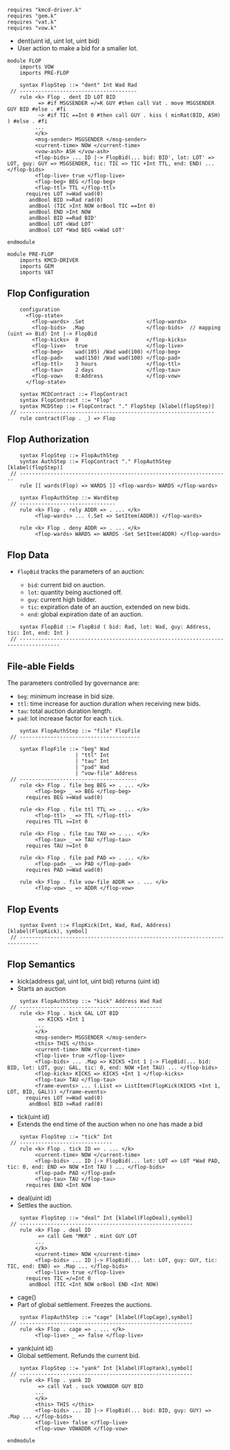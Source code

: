 ```k
requires "kmcd-driver.k"
requires "gem.k"
requires "vat.k"
requires "vow.k"
```

- dent(uint id, uint lot, uint bid)
- User action to make a bid for a smaller lot.

```k
module FLOP
    imports VOW
    imports PRE-FLOP

    syntax FlopStep ::= "dent" Int Wad Rad
 // --------------------------------------
    rule <k> Flop . dent ID LOT BID
          => #if MSGSENDER =/=K GUY #then call Vat . move MSGSENDER GUY BID #else . #fi
          ~> #if TIC ==Int 0 #then call GUY . kiss ( minRat(BID, ASH) ) #else . #fi
         ...
         </k>
         <msg-sender> MSGSENDER </msg-sender>
         <current-time> NOW </current-time>
         <vow-ash> ASH </vow-ash>
         <flop-bids> ... ID |-> FlopBid(... bid: BID', lot: LOT' => LOT, guy: GUY => MSGSENDER, tic: TIC => TIC +Int TTL, end: END) ... </flop-bids>
         <flop-live> true </flop-live>
         <flop-beg> BEG </flop-beg>
         <flop-ttl> TTL </flop-ttl>
      requires LOT >=Wad wad(0)
       andBool BID >=Rad rad(0)
       andBool (TIC >Int NOW orBool TIC ==Int 0)
       andBool END >Int NOW
       andBool BID ==Rad BID'
       andBool LOT <Wad LOT'
       andBool LOT *Wad BEG <=Wad LOT'
```

```k
endmodule
```

```k
module PRE-FLOP
    imports KMCD-DRIVER
    imports GEM
    imports VAT
```

Flop Configuration
------------------

```k
    configuration
      <flop-state>
        <flop-wards> .Set                    </flop-wards>
        <flop-bids>  .Map                    </flop-bids>  // mapping (uint => Bid) Int |-> FlopBid
        <flop-kicks>  0                      </flop-kicks>
        <flop-live>   true                   </flop-live>
        <flop-beg>    wad(105) /Wad wad(100) </flop-beg>
        <flop-pad>    wad(150) /Wad wad(100) </flop-pad>
        <flop-ttl>    3 hours                </flop-ttl>
        <flop-tau>    2 days                 </flop-tau>
        <flop-vow>    0:Address              </flop-vow>
      </flop-state>
```

```k
    syntax MCDContract ::= FlopContract
    syntax FlopContract ::= "Flop"
    syntax MCDStep ::= FlopContract "." FlopStep [klabel(flopStep)]
 // ---------------------------------------------------------------
    rule contract(Flop . _) => Flop
```

Flop Authorization
------------------

```k
    syntax FlopStep ::= FlopAuthStep
    syntax AuthStep ::= FlopContract "." FlopAuthStep [klabel(flopStep)]
 // --------------------------------------------------------------------
    rule [[ wards(Flop) => WARDS ]] <flop-wards> WARDS </flop-wards>

    syntax FlopAuthStep ::= WardStep
 // -------------------------------
    rule <k> Flop . rely ADDR => . ... </k>
         <flop-wards> ... (.Set => SetItem(ADDR)) </flop-wards>

    rule <k> Flop . deny ADDR => . ... </k>
         <flop-wards> WARDS => WARDS -Set SetItem(ADDR) </flop-wards>
```

Flop Data
---------

-   `FlopBid` tracks the parameters of an auction:

    -   `bid`: current bid on auction.
    -   `lot`: quantity being auctioned off.
    -   `guy`: current high bidder.
    -   `tic`: expiration date of an auction, extended on new bids.
    -   `end`: global expiration date of an auction.

```k
    syntax FlopBid ::= FlopBid ( bid: Rad, lot: Wad, guy: Address, tic: Int, end: Int )
 // -----------------------------------------------------------------------------------
```

File-able Fields
----------------

The parameters controlled by governance are:

-   `beg`: minimum increase in bid size.
-   `ttl`: time increase for auction duration when receiving new bids.
-   `tau`: total auction duration length.
-   `pad`: lot increase factor for each `tick`.

```k
    syntax FlopAuthStep ::= "file" FlopFile
 // ---------------------------------------

    syntax FlopFile ::= "beg" Wad
                      | "ttl" Int
                      | "tau" Int
                      | "pad" Wad
                      | "vow-file" Address
 // --------------------------------------
    rule <k> Flop . file beg BEG => . ... </k>
         <flop-beg> _ => BEG </flop-beg>
      requires BEG >=Wad wad(0)

    rule <k> Flop . file ttl TTL => . ... </k>
         <flop-ttl> _ => TTL </flop-ttl>
      requires TTL >=Int 0

    rule <k> Flop . file tau TAU => . ... </k>
         <flop-tau> _ => TAU </flop-tau>
      requires TAU >=Int 0

    rule <k> Flop . file pad PAD => . ... </k>
         <flop-pad> _ => PAD </flop-pad>
      requires PAD >=Wad wad(0)

    rule <k> Flop . file vow-file ADDR => . ... </k>
         <flop-vow> _ => ADDR </flop-vow>
```

Flop Events
-----------

```k
    syntax Event ::= FlopKick(Int, Wad, Rad, Address) [klabel(FlopKick), symbol]
 // ----------------------------------------------------------------------------
```

Flop Semantics
--------------

- kick(address gal, uint lot, uint bid) returns (uint id)
- Starts an auction

```k
    syntax FlopAuthStep ::= "kick" Address Wad Rad
 // ----------------------------------------------
    rule <k> Flop . kick GAL LOT BID
          => KICKS +Int 1
         ...
         </k>
         <msg-sender> MSGSENDER </msg-sender>
         <this> THIS </this>
         <current-time> NOW </current-time>
         <flop-live> true </flop-live>
         <flop-bids> ... .Map => KICKS +Int 1 |-> FlopBid(... bid: BID, lot: LOT, guy: GAL, tic: 0, end: NOW +Int TAU) ... </flop-bids>
         <flop-kicks> KICKS => KICKS +Int 1 </flop-kicks>
         <flop-tau> TAU </flop-tau>
         <frame-events> ... (.List => ListItem(FlopKick(KICKS +Int 1, LOT, BID, GAL))) </frame-events>
      requires LOT >=Wad wad(0)
       andBool BID >=Rad rad(0)
```

- tick(uint id)
- Extends the end time of the auction when no one has made a bid

```k
    syntax FlopStep ::= "tick" Int
 // ------------------------------
    rule <k> Flop . tick ID => . ... </k>
         <current-time> NOW </current-time>
         <flop-bids> ... ID |-> FlopBid(... lot: LOT => LOT *Wad PAD, tic: 0, end: END => NOW +Int TAU ) ... </flop-bids>
         <flop-pad> PAD </flop-pad>
         <flop-tau> TAU </flop-tau>
      requires END <Int NOW
```

- deal(uint id)
- Settles the auction.

```k
    syntax FlopStep ::= "deal" Int [klabel(FlopDeal),symbol]
 // --------------------------------------------------------
    rule <k> Flop . deal ID
          => call Gem "MKR" . mint GUY LOT
         ...
         </k>
         <current-time> NOW </current-time>
         <flop-bids> ... ID |-> FlopBid(... lot: LOT, guy: GUY, tic: TIC, end: END) => .Map ... </flop-bids>
         <flop-live> true </flop-live>
      requires TIC =/=Int 0
       andBool (TIC <Int NOW orBool END <Int NOW)
```

- cage()
- Part of global settlement. Freezes the auctions.

```k
    syntax FlopAuthStep ::= "cage" [klabel(FlopCage),symbol]
 // --------------------------------------------------------
    rule <k> Flop . cage => . ... </k>
         <flop-live> _ => false </flop-live>
```

- yank(uint id)
- Global settlement. Refunds the current bid.

```k
    syntax FlopStep ::= "yank" Int [klabel(FlopYank),symbol]
 // --------------------------------------------------------
    rule <k> Flop . yank ID
          => call Vat . suck VOWADDR GUY BID
         ...
         </k>
         <this> THIS </this>
         <flop-bids> ... ID |-> FlopBid(... bid: BID, guy: GUY) => .Map ... </flop-bids>
         <flop-live> false </flop-live>
         <flop-vow> VOWADDR </flop-vow>
```

```k
endmodule
```
